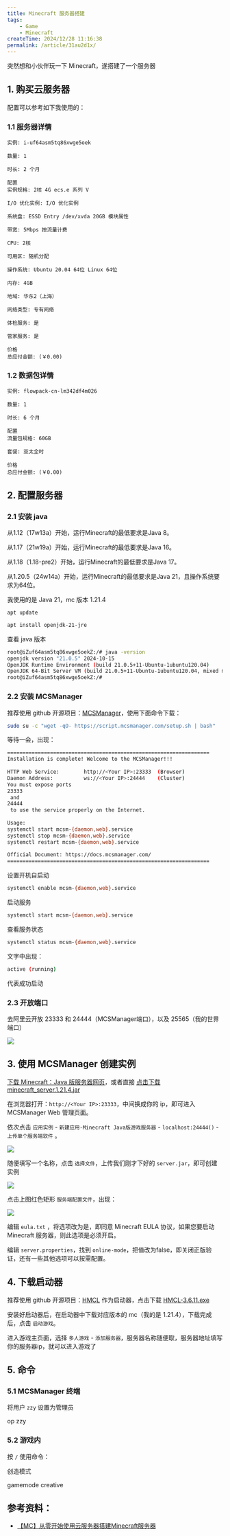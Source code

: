 ```yaml
---
title: Minecraft 服务器搭建
tags:
    - Game
    - Minecraft
createTime: 2024/12/28 11:16:38
permalink: /article/31au2d1x/
---
```


突然想和小伙伴玩一下 Minecraft，遂搭建了一个服务器<!-- more -->
## 1. 购买云服务器


配置可以参考如下我使用的：

### 1.1 服务器详情
```
实例: i-uf64asm5tq86xwge5oek

数量: 1

时长: 2 个月

配置
实例规格: 2核 4G ecs.e 系列 V

I/O 优化实例: I/O 优化实例

系统盘: ESSD Entry /dev/xvda 20GB 模块属性

带宽: 5Mbps 按流量计费

CPU: 2核

可用区: 随机分配

操作系统: Ubuntu 20.04 64位 Linux 64位

内存: 4GB

地域: 华东2（上海）

网络类型: 专有网络

体检服务: 是

管家服务: 是

价格
总应付金额: (￥0.00)
```
### 1.2 数据包详情
```
实例: flowpack-cn-lm342df4m026

数量: 1

时长: 6 个月

配置
流量包规格: 60GB

套餐: 亚太全时

价格
总应付金额: (￥0.00)
```
## 2. 配置服务器
### 2.1 安装 java

从1.12（17w13a）开始，运行Minecraft的最低要求是Java 8。

从1.17（21w19a）开始，运行Minecraft的最低要求是Java 16。

从1.18（1.18-pre2）开始，运行Minecraft的最低要求是Java 17。

从1.20.5（24w14a）开始，运行Minecraft的最低要求是Java 21，且操作系统要求为64位。


我使用的是 Java 21，mc 版本 1.21.4

```bash
apt update
```
```bash
apt install openjdk-21-jre
```

查看 java 版本
```bash
root@iZuf64asm5tq86xwge5oekZ:/# java -version
openjdk version "21.0.5" 2024-10-15
OpenJDK Runtime Environment (build 21.0.5+11-Ubuntu-1ubuntu120.04)
OpenJDK 64-Bit Server VM (build 21.0.5+11-Ubuntu-1ubuntu120.04, mixed mode, sharing)
root@iZuf64asm5tq86xwge5oekZ:/# 
```

### 2.2 安装 MCSManager
推荐使用 github 开源项目：[MCSManager](https://github.com/MCSManager/MCSManager)，使用下面命令下载：
```bash
sudo su -c "wget -qO- https://script.mcsmanager.com/setup.sh | bash"
```
等待一会，出现：
```bash
==================================================================
Installation is complete! Welcome to the MCSManager!!!
 
HTTP Web Service:        http://<Your IP>:23333  (Browser)
Daemon Address:          ws://<Your IP>:24444    (Cluster)
You must expose ports 
23333
 and 
24444
 to use the service properly on the Internet.
 
Usage:
systemctl start mcsm-{daemon,web}.service
systemctl stop mcsm-{daemon,web}.service
systemctl restart mcsm-{daemon,web}.service
 
Official Document: https://docs.mcsmanager.com/
==================================================================
```
设置开机自启动
```bash
systemctl enable mcsm-{daemon,web}.service
```
启动服务
```bash
systemctl start mcsm-{daemon,web}.service
```
查看服务状态
```bash
systemctl status mcsm-{daemon,web}.service
```
文字中出现：
```bash
active (running)
```
代表成功启动

### 2.3 开放端口

去阿里云开放 23333 和 24444（MCSManager端口），以及 25565（我的世界端口）

![](https://cdn.jsdelivr.net/gh/zzyAJohn/Image/2024-12-28/202412281627981.png)

## 3. 使用 MCSManager 创建实例

[下载 Minecraft：Java 版服务器网页](https://www.minecraft.net/zh-hans/download/server)，或者直接 [点击下载 minecraft_server.1.21.4.jar](https://piston-data.mojang.com/v1/objects/4707d00eb834b446575d89a61a11b5d548d8c001/server.jar)

在浏览器打开：`http://<Your IP>:23333`，中间换成你的 ip，即可进入 MCSManager Web 管理页面。

依次点击 `应用实例` - `新建应用-Minecraft Java版游戏服务器` - `localhost:24444()` - `上传单个服务端软件` 。

![](https://cdn.jsdelivr.net/gh/zzyAJohn/Image/2024-12-28/202412281835129.png)

随便填写一个名称，点击 `选择文件`，上传我们刚才下好的 `server.jar`，即可创建实例


![](https://cdn.jsdelivr.net/gh/zzyAJohn/Image/2024-12-28/202412281837222.png)

点击上图红色矩形 `服务端配置文件`，出现：

![](https://cdn.jsdelivr.net/gh/zzyAJohn/Image/2024-12-28/202412281838169.png)

编辑 `eula.txt` ，将选项改为是，即同意 Minecraft EULA 协议，如果您要启动 Minecraft 服务器，则此选项是必须开启。

编辑 `server.properties`，找到 `online-mode`，把值改为false，即关闭正版验证，还有一些其他选项可以按需配置。


## 4. 下载启动器

推荐使用 github 开源项目：[HMCL](https://github.com/HMCL-dev/HMCL) 作为启动器，点击下载 [HMCL-3.6.11.exe](https://github.com/HMCL-dev/HMCL/releases/download/release-3.6.11/HMCL-3.6.11.exe)

安装好启动器后，在启动器中下载对应版本的 mc（我的是 1.21.4），下载完成后，点击 `启动游戏`。

进入游戏主页面，选择 `多人游戏` - `添加服务器`，服务器名称随便取，服务器地址填写你的服务器ip，就可以进入游戏了

## 5. 命令

### 5.1 MCSManager 终端
将用户 `zzy` 设置为管理员

op zzy


### 5.2 游戏内

按 `/` 使用命令：

创造模式

gamemode creative

<!-- ## 6. 域名解析

![](https://cdn.jsdelivr.net/gh/zzyAJohn/Image/2024-12-28/202412281905534.png) -->

## 参考资料：
- [【MC】从零开始使用云服务器搭建Minecraft服务器](https://www.bilibili.com/video/BV1pa411G7zy?spm_id_from=333.788.videopod.episodes&vd_source=a12b120a91b36ce38ce8755fef7348d7)